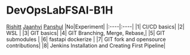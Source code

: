 # DevOpsLabFSAI-B1H
[Rishitt](./500107002/)
[Jaanhvi](./500101756/)
[Panshul](./500105400/)
|No|Experiment|
|:----|:----|
|1| CI/CD basics|
|2| WSL |
|3| GIT basics|
|4| GIT Branching, Merge, Rebase,|
|5| GIT submodules |
|6| fastapi dockerize |
|7| GIT fork and opensource contributions|
|8| Jenkins Installation and Creating First Pipeline|
